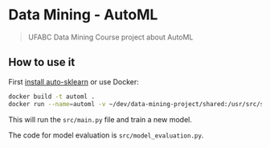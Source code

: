 # Data Mining - AutoML

> UFABC Data Mining Course project about AutoML 

## How to use it

First [install auto-sklearn](http://automl.github.io/auto-sklearn/stable/installation.html) or use Docker:

```sh
docker build -t automl .
docker run --name=automl -v ~/dev/data-mining-project/shared:/usr/src/shared/ automl
```

This will run the `src/main.py` file and train a new model.

The code for model evaluation is `src/model_evaluation.py`.

